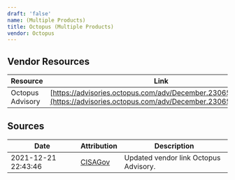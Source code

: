 ```yaml
---
draft: 'false'
name: (Multiple Products)
title: Octopus (Multiple Products)
vendor: Octopus
---
```


## Vendor Resources
| Resource | Link |
| --- | --- |
| Octopus Advisory | [https://advisories.octopus.com/adv/December.2306508680.html](https://advisories.octopus.com/adv/December.2306508680.html) |



## Sources
| Date | Attribution | Description |
| --- | --- | --- |
| 2021-12-21 22:43:46 | [CISAGov](https://raw.githubusercontent.com/cisagov/log4j-affected-db/develop/README.md) | Updated vendor link Octopus Advisory.  |

